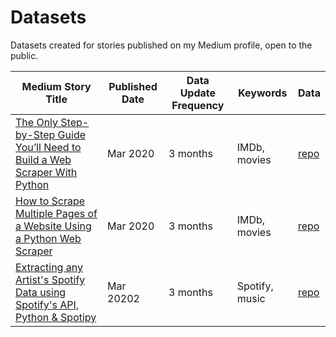 <h1>Datasets</h1>

Datasets created for stories published on my Medium profile, open to the public.

| Medium Story Title | Published Date | Data Update Frequency | Keywords | Data | 
| --- | --- | --- | --- | --- | 
[The Only Step-by-Step Guide You’ll Need to Build a Web Scraper With Python](https://medium.com/better-programming/the-only-step-by-step-guide-youll-need-to-build-a-web-scraper-with-python-e79066bd895a) | Mar 2020 | 3 months | IMDb, movies | [repo](https://github.com/angelicadietzel/data-projects/tree/master/single-page-web-scraper)
[How to Scrape Multiple Pages of a Website Using a Python Web Scraper](https://medium.com/better-programming/how-to-scrape-multiple-pages-of-a-website-using-a-python-web-scraper-4e2c641cff8) | Mar 2020 | 3 months | IMDb, movies | [repo](https://github.com/angelicadietzel/data-projects/tree/master/multi-page-imdb-scraper)
[Extracting any Artist's Spotify Data using Spotify's API, Python & Spotipy]() | Mar 20202 | 3 months | Spotify, music | [repo](https://github.com/angelicadietzel/data-projects/tree/master/extract-artist-spotify-data)
